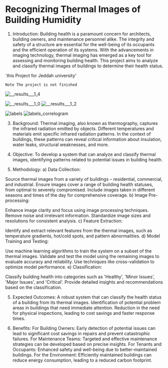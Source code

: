 # Recognizing Thermal Images of Building Humidity

1. Introduction:
Building health is a paramount concern for architects, building owners, and maintenance personnel alike. The integrity and safety of a structure are essential for the well-being of its occupants and the efficient operation of its systems. With the advancements in imaging technology, thermal imaging has emerged as a key tool for assessing and monitoring building health. This project aims to analyze and classify thermal images of buildings to determine their health status.

`this Project for Jeddah university'

`Note The project is not finished`

![__results___1_4](https://github.com/Muhannad0101/Recognizing-Thermal-Images-of-Building-Humidity/assets/102443619/54027ae1-b233-4f7c-b6fe-ea4a0916bc9d)

![__results___1_0](https://github.com/Muhannad0101/Recognizing-Thermal-Images-of-Building-Humidity/assets/102443619/0742c66c-1929-4d1c-89bf-c247959167a1)
![__results___1_2](https://github.com/Muhannad0101/Recognizing-Thermal-Images-of-Building-Humidity/assets/102443619/08c2816d-6336-4cae-922e-ab0501b94221)

![labels](https://github.com/Muhannad0101/Recognizing-Thermal-Images-of-Building-Humidity/assets/102443619/d380557c-57b8-49a8-bdb1-62883d79dc62)
![labels_correlogram](https://github.com/Muhannad0101/Recognizing-Thermal-Images-of-Building-Humidity/assets/102443619/19d29f6d-ee31-4db1-9a81-c71b7a0d9496)


3. Background:
Thermal imaging, also known as thermography, captures the infrared radiation emitted by objects. Different temperatures and materials emit specific infrared radiation patterns. In the context of buildings, these patterns can reveal critical information about insulation, water leaks, structural weaknesses, and more.

4. Objective:
To develop a system that can analyze and classify thermal images, identifying patterns related to potential issues in building health.

5. Methodology:
a) Data Collection:

Source thermal images from a variety of buildings – residential, commercial, and industrial.
Ensure images cover a range of building health statuses, from optimal to severely compromised.
Include images taken in different seasons and times of the day for comprehensive coverage.
b) Image Pre-processing:

Enhance image clarity and focus using image processing techniques.
Remove noise and irrelevant information.
Standardize image sizes and resolutions for consistent analysis.
c) Feature Extraction:

Identify and extract relevant features from the thermal images, such as temperature gradients, hot/cold spots, and pattern abnormalities.
d) Model Training and Testing:

Use machine learning algorithms to train the system on a subset of the thermal images.
Validate and test the model using the remaining images to evaluate accuracy and reliability.
Use techniques like cross-validation to optimize model performance.
e) Classification:

Classify building health into categories such as 'Healthy', 'Minor Issues', 'Major Issues', and 'Critical'.
Provide detailed insights and recommendations based on the classification.

5. Expected Outcomes:
A robust system that can classify the health status of a building from its thermal images.
Identification of potential problem areas in buildings that need immediate attention.
Reduction in the need for physical inspections, leading to cost savings and faster response times.

6. Benefits:
For Building Owners: Early detection of potential issues can lead to significant cost savings in repairs and prevent catastrophic failures.
For Maintenance Teams: Targeted and effective maintenance strategies can be developed based on precise insights.
For Tenants and Occupants: Enhanced safety and well-being due to better-maintained buildings.
For the Environment: Efficiently maintained buildings can reduce energy consumption, leading to a reduced carbon footprint.

